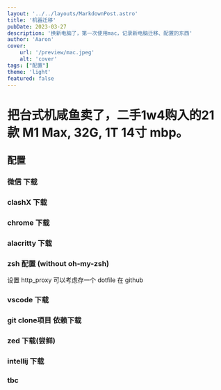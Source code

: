 ```yaml
---
layout: '../../layouts/MarkdownPost.astro'
title: '机器迁移'
pubDate: 2023-03-27
description: '换新电脑了，第一次使用mac，记录新电脑迁移、配置的东西'
author: 'Aaron'
cover:
    url: '/preview/mac.jpeg'
    alt: 'cover'
tags: ["配置"]
theme: 'light'
featured: false
---
```


# 把台式机咸鱼卖了，二手1w4购入的21款 M1 Max, 32G, 1T 14寸 mbp。

## 配置

### 微信 下载

### clashX 下载

### chrome 下载

### alacritty 下载

### zsh 配置 (without oh-my-zsh)
设置 http_proxy
可以考虑存一个 dotfile 在 github

### vscode 下载

### git clone项目 依赖下载

### zed 下载(尝鲜)

### intellij 下载

### tbc


